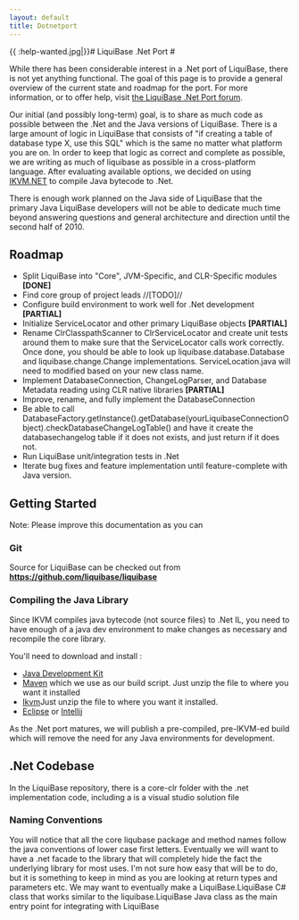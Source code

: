 ```yaml
---
layout: default
title: Dotnetport
---
```


{{  :help-wanted.jpg|}}# LiquiBase .Net Port #

While there has been considerable interest in a .Net port of LiquiBase, there is not yet anything functional.  The goal of this page is to provide a general overview of the current state and roadmap for the port.  For more information, or to offer help, visit [the LiquiBase .Net Port forum](http://liquibase.org/forum/index.php?board=4.0).

Our initial (and possibly long-term) goal, is to share as much code as possible between the .Net and the Java versions of LiquiBase.  There is a large amount of logic in LiquiBase that consists of "if creating a table of database type X, use this SQL" which is the same no matter what platform you are on.  In order to keep that logic as correct and complete as possible, we are writing as much of liquibase as possible in a cross-platform language.  After evaluating available options, we decided on using [IKVM.NET](http://www.ikvm.net) to compile Java bytecode to .Net.

There is enough work planned on the Java side of LiquiBase that the primary Java LiquiBase developers will not be able to dedicate much time beyond answering questions and general architecture and direction until the second half of 2010.

## Roadmap ##
  - Split LiquiBase into "Core", JVM-Specific, and CLR-Specific modules  **\[DONE\]**
  - Find core group of project leads //\[TODO\]//
  - Configure build environment to work well for .Net development  **\[PARTIAL\]**
  - Initialize ServiceLocator and other primary LiquiBase objects  **\[PARTIAL\]**
  - Rename ClrClasspathScanner to ClrServiceLocator and create unit tests around them to make sure that the ServiceLocator calls work correctly.  Once done, you should be able to look up liquibase.database.Database and liquibase.change.Change implementations.  ServiceLocation.java will need to modified based on your new class name.
  - Implement DatabaseConnection, ChangeLogParser, and Database Metadata reading using CLR native libraries  **\[PARTIAL\]**
  - Improve, rename, and fully implement the DatabaseConnection
  - Be able to call DatabaseFactory.getInstance().getDatabase(yourLiquibaseConnectionObject).checkDatabaseChangeLogTable() and have it create the databasechangelog table if it does not exists, and just return if it does not.
  - Run LiquiBase unit/integration tests in .Net
  - Iterate bug fixes and feature implementation until feature-complete with Java version.

## Getting Started ##

Note: Please improve this documentation as you can

### Git ###

Source for LiquiBase can be checked out from **https://github.com/liquibase/liquibase**


### Compiling the Java Library ###

Since IKVM compiles java bytecode (not source files) to .Net IL, you need to have enough of a java dev environment to make changes as necessary and recompile the core library.

You'll need to download and install :
  * [Java Development Kit](http://java.sun.com/javase/downloads/widget/jdk6.jsp)
  * [Maven](http://maven.apache.org/) which we use as our build script.
Just unzip the file to where you want it installed
  * [Ikvm](http://ikvm.net)Just unzip the file to where you want it installed.
  * [Eclipse](http://eclipse.org) or [Intellij](http://intellij.com)

As the .Net port matures, we will publish a pre-compiled, pre-IKVM-ed build which will remove the need for any Java environments for development.

## .Net Codebase ##

In the LiquiBase repository, there is a core-clr folder with the .net implementation code, including a is a visual studio solution file

### Naming Conventions ###

You will notice that all the core liqubase package and method names follow the
java conventions of lower case first letters.  Eventually we will want to have a .net facade to the library that will completely
hide the fact the underlying library for most uses.  I'm not sure how easy that will be to do, but it is something to keep in mind as you
are looking at return types and parameters etc.  We may want to eventually make a LiquiBase.LiquiBase C# class that works similar to the liquibase.LiquiBase Java class as the main entry point for integrating with LiquiBase
